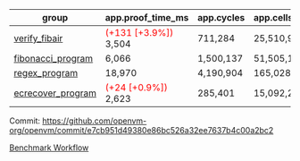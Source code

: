 | group | app.proof_time_ms | app.cycles | app.cells_used | leaf.proof_time_ms | leaf.cycles | leaf.cells_used |
| -- | -- | -- | -- | -- | -- | -- |
| [verify_fibair](https://github.com/openvm-org/openvm/blob/benchmark-results/benchmarks-pr/1226/verify_fibair-e7cb951d49380e86bc526a32ee7637b4c00a2bc2.md) |<span style='color: red'>(+131 [+3.9%])</span> 3,504 |  711,284 |  25,510,945 |- | - | - |
| [fibonacci_program](https://github.com/openvm-org/openvm/blob/benchmark-results/benchmarks-pr/1226/fibonacci-e7cb951d49380e86bc526a32ee7637b4c00a2bc2.md) | 6,066 |  1,500,137 |  51,505,102 |- | - | - |
| [regex_program](https://github.com/openvm-org/openvm/blob/benchmark-results/benchmarks-pr/1226/regex-e7cb951d49380e86bc526a32ee7637b4c00a2bc2.md) | 18,970 |  4,190,904 |  165,028,173 |- | - | - |
| [ecrecover_program](https://github.com/openvm-org/openvm/blob/benchmark-results/benchmarks-pr/1226/ecrecover-e7cb951d49380e86bc526a32ee7637b4c00a2bc2.md) |<span style='color: red'>(+24 [+0.9%])</span> 2,623 |  285,401 |  15,092,297 |- | - | - |


Commit: https://github.com/openvm-org/openvm/commit/e7cb951d49380e86bc526a32ee7637b4c00a2bc2

[Benchmark Workflow](https://github.com/openvm-org/openvm/actions/runs/12838696686)
